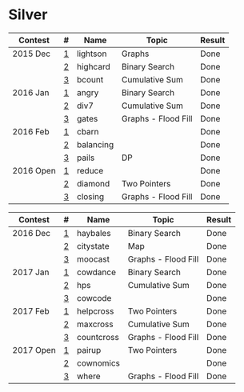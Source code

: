 #  Silver

| Contest         | #                          | Name | Topic            | Result                 |
| ------------- | ------------------------------------- |---------------| ---------------------- | - |
| 2015 Dec | [1](http://www.usaco.org/index.php?page=viewproblem2&cpid=570) | lightson | Graphs | Done |
| | [2](http://www.usaco.org/index.php?page=viewproblem2&cpid=571) | highcard | Binary Search | Done |
| | [3](http://www.usaco.org/index.php?page=viewproblem2&cpid=572) | bcount | Cumulative Sum | Done |
| 2016 Jan | [1](http://www.usaco.org/index.php?page=viewproblem2&cpid=594) | angry | Binary Search | Done |
| | [2](http://www.usaco.org/index.php?page=viewproblem2&cpid=595) | div7 | Cumulative Sum | Done |
| | [3](http://www.usaco.org/index.php?page=viewproblem2&cpid=596) | gates | Graphs - Flood Fill | Done |
| 2016 Feb | [1](http://www.usaco.org/index.php?page=viewproblem2&cpid=618) | cbarn | | Done |
| | [2](http://www.usaco.org/index.php?page=viewproblem2&cpid=619) | balancing | | Done |
| | [3](http://www.usaco.org/index.php?page=viewproblem2&cpid=620) | pails | DP | Done |
| 2016 Open | [1](http://www.usaco.org/index.php?page=viewproblem2&cpid=642) | reduce | | Done |
| | [2](http://www.usaco.org/index.php?page=viewproblem2&cpid=643) | diamond | Two Pointers | Done |
| | [3](http://www.usaco.org/index.php?page=viewproblem2&cpid=644) | closing | Graphs - Flood Fill | Done |

| Contest         | #                          | Name | Topic            | Result                 |
| ------------- | ------------------------------------- |---------------| ---------------------- | - |
| 2016 Dec | [1](http://www.usaco.org/index.php?page=viewproblem2&cpid=666) | haybales | Binary Search | Done |
| | [2](http://www.usaco.org/index.php?page=viewproblem2&cpid=667) | citystate | Map | Done |
| | [3](http://www.usaco.org/index.php?page=viewproblem2&cpid=668) | moocast | Graphs - Flood Fill | Done |
| 2017 Jan | [1](http://www.usaco.org/index.php?page=viewproblem2&cpid=690) | cowdance | Binary Search | Done |
| | [2](http://www.usaco.org/index.php?page=viewproblem2&cpid=691) | hps | Cumulative Sum | Done |
| | [3](http://www.usaco.org/index.php?page=viewproblem2&cpid=692) | cowcode | | Done |
| 2017 Feb | [1](http://www.usaco.org/index.php?page=viewproblem2&cpid=714) | helpcross | Two Pointers | Done |
| | [2](http://www.usaco.org/index.php?page=viewproblem2&cpid=715) | maxcross | Cumulative Sum | Done |
| | [3](http://www.usaco.org/index.php?page=viewproblem2&cpid=716) | countcross | Graphs - Flood Fill | Done |
| 2017 Open | [1](http://www.usaco.org/index.php?page=viewproblem2&cpid=738) | pairup | Two Pointers | Done |
| | [2](http://www.usaco.org/index.php?page=viewproblem2&cpid=739) | cownomics | | Done |
| | [3](http://www.usaco.org/index.php?page=viewproblem2&cpid=740) | where | Graphs - Flood Fill | Done |
